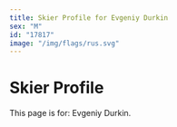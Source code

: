 ```yaml
---
title: Skier Profile for Evgeniy Durkin
sex: "M"
id: "17817"
image: "/img/flags/rus.svg" 
---
```


# Skier Profile

This page is for: Evgeniy Durkin.
    